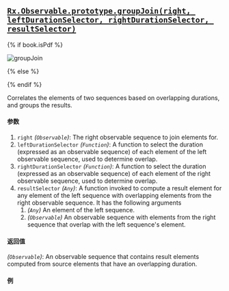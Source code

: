 ## [`Rx.Observable.prototype.groupJoin(right, leftDurationSelector, rightDurationSelector, resultSelector)`](https://github.com/Reactive-Extensions/RxJS/blob/master/src/core/linq/observable/groupjoin.js)

{% if book.isPdf %}

![groupJoin](http://reactivex.io/documentation/operators/images/groupJoin.png)

{% else %}



{% endif %}

Correlates the elements of two sequences based on overlapping durations, and groups the results.

#### 参数
1. `right` *(`Observable`)*: The right observable sequence to join elements for.
2. `leftDurationSelector` *(`Function`)*: A function to select the duration (expressed as an observable sequence) of each element of the left observable sequence, used to determine overlap.
3. `rightDurationSelector` *(`Function`)*: A function to select the duration (expressed as an observable sequence) of each element of the right observable sequence, used to determine overlap.
4. `resultSelector` *(`Any`)*: A function invoked to compute a result element for any element of the left sequence with overlapping elements from the right observable sequence. It has the following arguments
    1. *(`Any`)* An element of the left sequence. 
    2. *(`Observable`)* An observable sequence with elements from the right sequence that overlap with the left sequence's element.

#### 返回值
*(`Observable`)*: An observable sequence that contains result elements computed from source elements that have an overlapping duration.

#### 例

[](http://jsbin.com/gebas/1/embed?js,console)
